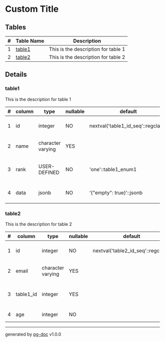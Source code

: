 # Custom Title
## Tables 
|# |Table Name| Description|
|--:|----------|------------|
|1| [table1](#table1) | This is the description for table 1 |
|2| [table2](#table2) | This is the description for table 2 |
## Details 
### table1
This is the description for table 1

|# |column|type|nullable|default|constraints|description|
|--:|------|----|--------|-------|-----------|-----------|
| 1 | id |  integer | NO | nextval('table1_id_seq'::regclass) | **PK** | This is the id (PK) column |
| 2 | name |  character varying | YES |  |  | This is the name column |
| 3 | rank |  USER-DEFINED | NO | 'one'::table1_enum1 |  | An enumerated rank column |
| 4 | data |  jsonb | NO | '{"empty": true}'::jsonb |  | This is a data (json) column |
### table2
This is the description for table 2

|# |column|type|nullable|default|constraints|description|
|--:|------|----|--------|-------|-----------|-----------|
| 1 | id |  integer | NO | nextval('table2_id_seq'::regclass) | **PK** | This is the id (PK) column |
| 2 | email |  character varying | YES |  | **UNIQ** | This is the email column |
| 3 | table1_id |  integer | YES |  | **FK** ([table1.id](#table1)) | This foreign key referencing table 1 |
| 4 | age |  integer | NO |  |  | This is the age column |
---
generated by [pg-doc](https://github.com/echetzakis/pg-doc) v1.0.0

